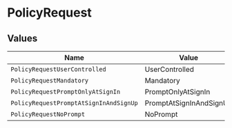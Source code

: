 # PolicyRequest


## Values

| Name                                   | Value                                  |
| -------------------------------------- | -------------------------------------- |
| `PolicyRequestUserControlled`          | UserControlled                         |
| `PolicyRequestMandatory`               | Mandatory                              |
| `PolicyRequestPromptOnlyAtSignIn`      | PromptOnlyAtSignIn                     |
| `PolicyRequestPromptAtSignInAndSignUp` | PromptAtSignInAndSignUp                |
| `PolicyRequestNoPrompt`                | NoPrompt                               |